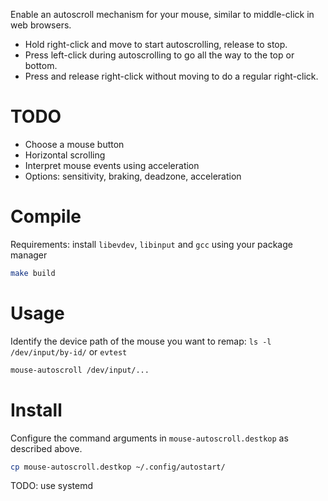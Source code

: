 Enable an autoscroll mechanism for your mouse, similar to middle-click in web browsers. 

- Hold right-click and move to start autoscrolling, release to stop.
- Press left-click during autoscrolling to go all the way to the top or bottom.
- Press and release right-click without moving to do a regular right-click.

# TODO

- Choose a mouse button
- Horizontal scrolling
- Interpret mouse events using acceleration
- Options: sensitivity, braking, deadzone, acceleration

# Compile

Requirements: install `libevdev`, `libinput` and `gcc` using your package manager

```sh
make build
```

# Usage 

Identify the device path of the mouse you want to remap: `ls -l /dev/input/by-id/` or `evtest`

```sh
mouse-autoscroll /dev/input/...
```

# Install

Configure the command arguments in `mouse-autoscroll.destkop` as described above.

```sh
cp mouse-autoscroll.destkop ~/.config/autostart/
```

TODO: use systemd
